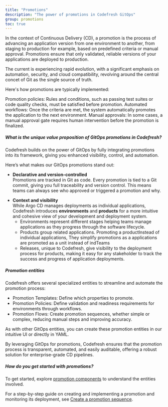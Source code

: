 ```yaml
---
title: "Promotions"
description: "The power of promotions in Codefresh GitOps"
group: promotions
toc: true
---
```



In the context of Continuous Delivery (CD), a promotion is the process of advancing an application version from one environment to another, from staging to production for example, based on predefined criteria or manual approval. Promotions ensure that only validated, reliable versions of your applications are deployed to production.

The current  is experiencing rapid evolution, with a significant emphasis on automation, security, and cloud compatibility, revolving around the central concet of Git as the single source of truth.

Here's how promotions are typically implemented:

Promotion policies: Rules and conditions, such as passing test suites or code quality checks, must be satisfied before promotion.
Automated workflows: Once the criteria are met, the system automatically promotes the application to the next environment.
Manual approvals: In some cases, a manual approval gate requires human intervention before the promotion is finalized.


##### What is the unique value proposition of GitOps promotions in Codefresh?
Codefresh builds on the power of GitOps by fully integrating promotions into its framework, giving you enhanced visibility, control, and automation.   

Here’s what makes our GitOps promotions stand out:

* **Declarative and version-controlled**  
  Promotions are tracked in Git as code. Every promotion is tied to a Git commit, giving you full traceability and version control. This means teams can always see who approved or triggered a promotion and why.

<!--- * **Automated Git sync**  
  With GitOps, the desired state of environments is automatically synced based on the Git repository, ensuring that any promotion aligns with the latest approved application version.  -->

* **Context and visibility**  
  While Argo CD manages deployments as individual applications, Codefresh introduces **environments** and **products** for a more intuitive and cohesive view of your development and deployment system.
    * Environments represent different stages helping teams manage applications as they progress through the software lifecycle.
    * Products group related applications. Promoting a productInstead of individual applications, They simplify promotions as a applications are promoted as a unit instead of indTeams 
    * Releases, unique to Codefresh, give visibility to the deployment process for products, making it easy for any stakeholder to track the success and progress of application deployments.

##### Promotion entities
Codefresh offers several specialized entities to streamline and automate the promotion process:
* Promotion Templates: Define which properties to promote.
* Promotion Policies:  Define validation and readiness requirements for environments through workflows.
* Promotion Flows: Create promotion sequences, whether simple or complex, reducing  manual steps and improving accuracy.

As with other GitOps entities, you can create these promotion entities in our intuitive UI or directly in YAML. 


By leveraging GitOps for promotions, Codefresh ensures that the promotion process is transparent, automated, and easily auditable, offering a robust solution for enterprise-grade CD pipelines.


##### How do you get started with promotions?

To get started, explore [promotion components]({{site.baseurl}}/docs/promotions/promotion-components/) to understand the entities involved.  

For a step-by-step guide on creating and implementing a promotion and monitoring its deployment, see [Create a promotion sequence]({{site.baseurl}}/docs/promotions/create-promotion-sequence/).

